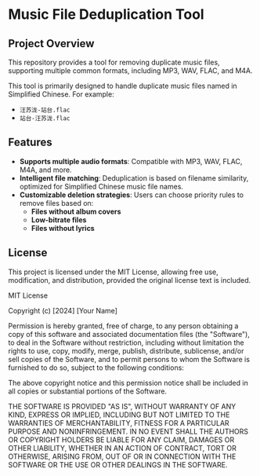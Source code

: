 # Music File Deduplication Tool

## Project Overview
This repository provides a tool for removing duplicate music files, supporting multiple common formats, including MP3, WAV, FLAC, and M4A.

This tool is primarily designed to handle duplicate music files named in Simplified Chinese. For example:
- `汪苏泷-站台.flac`
- `站台-汪苏泷.flac`

## Features
- **Supports multiple audio formats**: Compatible with MP3, WAV, FLAC, M4A, and more.
- **Intelligent file matching**: Deduplication is based on filename similarity, optimized for Simplified Chinese music file names.
- **Customizable deletion strategies**: Users can choose priority rules to remove files based on:
  - **Files without album covers**
  - **Low-bitrate files**
  - **Files without lyrics**


## License
This project is licensed under the MIT License, allowing free use, modification, and distribution, provided the original license text is included.

MIT License

Copyright (c) [2024] [Your Name]

Permission is hereby granted, free of charge, to any person obtaining a copy
of this software and associated documentation files (the "Software"), to deal
in the Software without restriction, including without limitation the rights
to use, copy, modify, merge, publish, distribute, sublicense, and/or sell
copies of the Software, and to permit persons to whom the Software is
furnished to do so, subject to the following conditions:

The above copyright notice and this permission notice shall be included in all
copies or substantial portions of the Software.

THE SOFTWARE IS PROVIDED "AS IS", WITHOUT WARRANTY OF ANY KIND, EXPRESS OR
IMPLIED, INCLUDING BUT NOT LIMITED TO THE WARRANTIES OF MERCHANTABILITY,
FITNESS FOR A PARTICULAR PURPOSE AND NONINFRINGEMENT. IN NO EVENT SHALL THE
AUTHORS OR COPYRIGHT HOLDERS BE LIABLE FOR ANY CLAIM, DAMAGES OR OTHER
LIABILITY, WHETHER IN AN ACTION OF CONTRACT, TORT OR OTHERWISE, ARISING FROM,
OUT OF OR IN CONNECTION WITH THE SOFTWARE OR THE USE OR OTHER DEALINGS IN THE
SOFTWARE.
